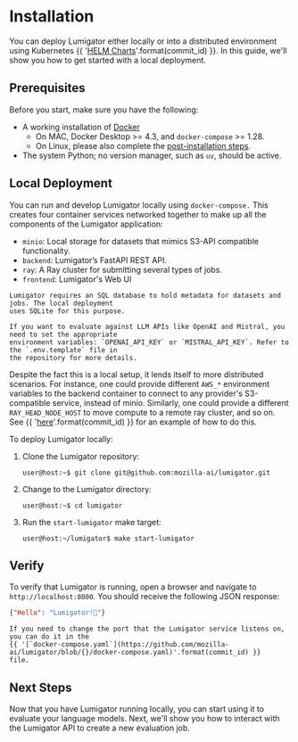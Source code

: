 # Installation

You can deploy Lumigator either locally or into a distributed environment using Kubernetes
{{ '[HELM Charts](https://github.com/mozilla-ai/lumigator/blob/{}/lumigator/infra/helm/lumigator/README.md)'.format(commit_id) }}.
In this guide, we'll show you how to get started with a local deployment.

## Prerequisites

Before you start, make sure you have the following:

- A working installation of [Docker](https://docs.docker.com/engine/install/)
    - On MAC, Docker Desktop >= 4.3, and `docker-compose` >= 1.28.
    - On Linux, please also complete the [post-installation steps](https://docs.docker.com/engine/install/linux-postinstall/).
- The system Python; no version manager, such as `uv`, should be active.

## Local Deployment

You can run and develop Lumigator locally using `docker-compose.` This creates four container
services networked together to make up all the components of the Lumigator application:

- `minio`: Local storage for datasets that mimics S3-API compatible functionality.
- `backend`: Lumigator’s FastAPI REST API.
- `ray`: A Ray cluster for submitting several types of jobs.
- `frontend`: Lumigator's Web UI

```{note}
Lumigator requires an SQL database to hold metadata for datasets and jobs. The local deployment
uses SQLite for this purpose.
```

```{note}
If you want to evaluate against LLM APIs like OpenAI and Mistral, you need to set the appropriate
environment variables: `OPENAI_API_KEY` or `MISTRAL_API_KEY`. Refer to the `.env.template` file in
the repository for more details.
```

Despite the fact this is a local setup, it lends itself to more distributed scenarios. For instance,
one could provide different `AWS_*` environment variables to the backend container to connect to any
provider's S3-compatible service, instead of minio. Similarly, one could provide a different
`RAY_HEAD_NODE_HOST` to move compute to a remote ray cluster, and so on. See {{ '[here](https://github.com/mozilla-ai/lumigator/blob/{}/docker-compose.external.yaml)'.format(commit_id) }} for an example of how to do
this.

To deploy Lumigator locally:

1. Clone the Lumigator repository:

    ```console
    user@host:~$ git clone git@github.com:mozilla-ai/lumigator.git
    ```

1. Change to the Lumigator directory:

    ```console
    user@host:~$ cd lumigator
    ```

1. Run the `start-lumigator` make target:

    ```console
    user@host:~/lumigator$ make start-lumigator
    ```

## Verify

To verify that Lumigator is running, open a browser and navigate to `http://localhost:8000`. You
should receive the following JSON response:

```json
{"Hello": "Lumigator!🐊"}
```

```{note}
If you need to change the port that the Lumigator service listens on, you can do it in the
{{ '[`docker-compose.yaml`](https://github.com/mozilla-ai/lumigator/blob/{}/docker-compose.yaml)'.format(commit_id) }}
file.
```

## Next Steps

Now that you have Lumigator running locally, you can start using it to evaluate your language
models. Next, we'll show you how to interact with the Lumigator API to create a new evaluation
job.
